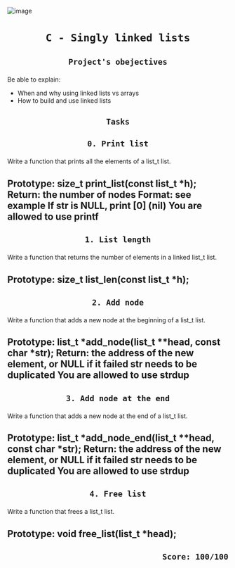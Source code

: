 ![image](https://www.sanfoundry.com/wp-content/uploads/2022/08/singly-linked-list-example.png)
# <p align=center>`C - Singly linked lists`</p>
## <p align=center> `Project's obejectives` </p>
Be able to explain:
- When and why using linked lists vs arrays
- How to build and use linked lists

## <p align=center>`Tasks`</p>
## <p align=center>`0. Print list`</p>
Write a function that prints all the elements of a list_t list.

Prototype: size_t print_list(const list_t *h);
Return: the number of nodes
Format: see example
If str is NULL, print [0] (nil)
You are allowed to use printf
-------------------------------------------------
## <p align=center>`1. List length`</p>
Write a function that returns the number of elements in a linked list_t list.

Prototype: size_t list_len(const list_t *h);
-------------------------------------------------
## <p align=center>`2. Add node`</p>
Write a function that adds a new node at the beginning of a list_t list.

Prototype: list_t *add_node(list_t **head, const char *str);
Return: the address of the new element, or NULL if it failed
str needs to be duplicated
You are allowed to use strdup
-------------------------------------------------
## <p align=center>`3. Add node at the end`</p>
Write a function that adds a new node at the end of a list_t list.

Prototype: list_t *add_node_end(list_t **head, const char *str);
Return: the address of the new element, or NULL if it failed
str needs to be duplicated
You are allowed to use strdup
-------------------------------------------------
## <p align=center>`4. Free list`</p>
Write a function that frees a list_t list.

Prototype: void free_list(list_t *head);
-------------------------------------------------

## <p align=right>`Score: 100/100`</p>
